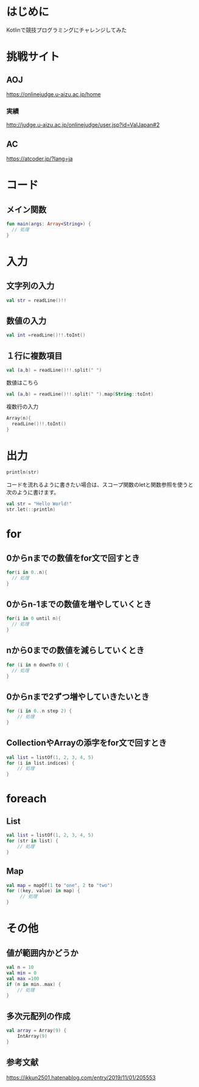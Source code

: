 # はじめに
Kotlinで競技プログラミングにチャレンジしてみた

# 挑戦サイト
## AOJ
https://onlinejudge.u-aizu.ac.jp/home
### 実績
http://judge.u-aizu.ac.jp/onlinejudge/user.jsp?id=ValJapan#2
## AC
https://atcoder.jp/?lang=ja

# コード
## メイン関数
```main.kt
fun main(args: Array<String>) {
  // 処理
}
```

# 入力
## 文字列の入力
```main.kt
val str = readLine()!!
```

## 数値の入力
```main.kt
val int =readLine()!!.toInt()
```

## １行に複数項目
```main.kt
val (a,b) = readLine()!!.split(" ")
```
数値はこちら
```main.kt
val (a,b) = readLine()!!.split(" ").map(String::toInt)
```
複数行の入力
```main.kt
Array(n){
  readLine()!!.toInt()
}
```

# 出力
```main.kt
println(str)
```

コードを流れるように書きたい場合は、スコープ関数のletと関数参照を使うと次のように書けます。
```main.kt
val str = "Hello World!"
str.let(::println)
```

# for
## 0からnまでの数値をfor文で回すとき
```main.kt
for(i in 0..n){
  // 処理
}
```

## 0からn-1までの数値を増やしていくとき
```main.kt
for(i in 0 until n){
  // 処理
}
```

## nから0までの数値を減らしていくとき
```main.kt
for (i in n downTo 0) {
  // 処理
}
```

## 0からnまで2ずつ増やしていきたいとき
```main.kt
for (i in 0..n step 2) {
    // 処理
}
```

## CollectionやArrayの添字をfor文で回すとき
```main.kt
val list = listOf(1, 2, 3, 4, 5)
for (i in list.indices) {
    // 処理 
}
```

# foreach
## List
```main.kt
val list = listOf(1, 2, 3, 4, 5)
for (str in list) {
    // 処理
}
```

## Map
```main.kt
val map = mapOf(1 to "one", 2 to "two")
for ((key, value) in map) {
     // 処理
}
```

# その他
## 値が範囲内かどうか
```main.kt
val n = 10
val min = 0
val max =100
if (n in min..max) {
    // 処理
}
```

## 多次元配列の作成
```main.kt
val array = Array(9) {
    IntArray(9)
}
```

## 参考文献
https://ikkun2501.hatenablog.com/entry/2019/11/01/205553
